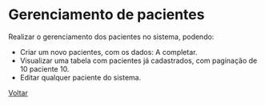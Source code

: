 # Gerenciamento de pacientes

Realizar o gerenciamento dos pacientes no sistema, podendo:

* Criar um novo pacientes, com os dados: A completar.
* Visualizar uma tabela com pacientes já cadastrados, com paginação de 10 paciente 10.
* Editar qualquer paciente do sistema.


[Voltar](../README.md) 